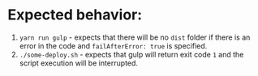 # Expected behavior:
1. `yarn run gulp` - expects that there will be no `dist` folder if there is an error in the code and `failAfterError: true` is specified.
2. `./some-deploy.sh` - expects that gulp will return exit code `1` and the script execution will be interrupted.